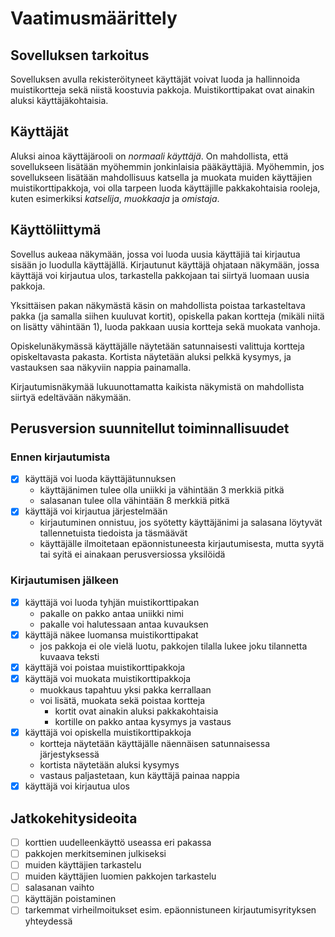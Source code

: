 # Vaatimusmäärittely

## Sovelluksen tarkoitus

Sovelluksen avulla rekisteröityneet käyttäjät voivat luoda ja hallinnoida muistikortteja sekä niistä koostuvia pakkoja. Muistikorttipakat ovat ainakin aluksi käyttäjäkohtaisia.

## Käyttäjät

Aluksi ainoa käyttäjärooli on _normaali käyttäjä_. On mahdollista, että sovellukseen lisätään myöhemmin jonkinlaisia pääkäyttäjiä. Myöhemmin, jos sovellukseen lisätään mahdollisuus katsella ja muokata muiden käyttäjien muistikorttipakkoja, voi olla tarpeen luoda käyttäjille pakkakohtaisia rooleja, kuten esimerkiksi _katselija_, _muokkaaja_ ja _omistaja_.

## Käyttöliittymä

Sovellus aukeaa näkymään, jossa voi luoda uusia käyttäjiä tai kirjautua sisään jo luodulla käyttäjällä. Kirjautunut käyttäjä ohjataan näkymään, jossa käyttäjä voi kirjautua ulos, tarkastella pakkojaan tai siirtyä luomaan uusia pakkoja.

Yksittäisen pakan näkymästä käsin on mahdollista poistaa tarkasteltava pakka (ja samalla siihen kuuluvat kortit), opiskella pakan kortteja (mikäli niitä on lisätty vähintään 1), luoda pakkaan uusia kortteja sekä muokata vanhoja.

Opiskelunäkymässä käyttäjälle näytetään satunnaisesti valittuja kortteja opiskeltavasta pakasta. Kortista näytetään aluksi pelkkä kysymys, ja vastauksen saa näkyviin nappia painamalla.

Kirjautumisnäkymää lukuunottamatta kaikista näkymistä on mahdollista siirtyä edeltävään näkymään.

## Perusversion suunnitellut toiminnallisuudet

### Ennen kirjautumista

- [x] käyttäjä voi luoda käyttäjätunnuksen
  - käyttäjänimen tulee olla uniikki ja vähintään 3 merkkiä pitkä
  - salasanan tulee olla vähintään 8 merkkiä pitkä
- [x] käyttäjä voi kirjautua järjestelmään
  - kirjautuminen onnistuu, jos syötetty käyttäjänimi ja salasana löytyvät tallennetuista tiedoista ja täsmäävät
  - käyttäjälle ilmoitetaan epäonnistuneesta kirjautumisesta, mutta syytä tai syitä ei ainakaan perusversiossa yksilöidä

### Kirjautumisen jälkeen

- [x] käyttäjä voi luoda tyhjän muistikorttipakan
  - pakalle on pakko antaa uniikki nimi
  - pakalle voi halutessaan antaa kuvauksen
- [x] käyttäjä näkee luomansa muistikorttipakat
  - jos pakkoja ei ole vielä luotu, pakkojen tilalla lukee joku tilannetta kuvaava teksti
- [x] käyttäjä voi poistaa muistikorttipakkoja
- [x] käyttäjä voi muokata muistikorttipakkoja
  - muokkaus tapahtuu yksi pakka kerrallaan
  - voi lisätä, muokata sekä poistaa kortteja
    - kortit ovat ainakin aluksi pakkakohtaisia
    - kortille on pakko antaa kysymys ja vastaus
- [x] käyttäjä voi opiskella muistikorttipakkoja
  - kortteja näytetään käyttäjälle näennäisen satunnaisessa järjestyksessä
  - kortista näytetään aluksi kysymys
  - vastaus paljastetaan, kun käyttäjä painaa nappia
- [x] käyttäjä voi kirjautua ulos

## Jatkokehitysideoita

- [ ] korttien uudelleenkäyttö useassa eri pakassa
- [ ] pakkojen merkitseminen julkiseksi
- [ ] muiden käyttäjien tarkastelu
- [ ] muiden käyttäjien luomien pakkojen tarkastelu
- [ ] salasanan vaihto
- [ ] käyttäjän poistaminen
- [ ] tarkemmat virheilmoitukset esim. epäonnistuneen kirjautumisyrityksen yhteydessä
